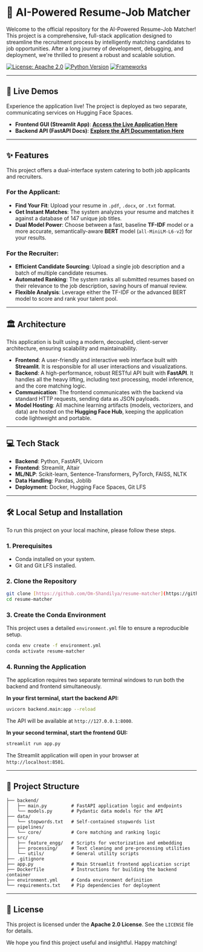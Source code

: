 # 🎯 AI-Powered Resume-Job Matcher

Welcome to the official repository for the AI-Powered Resume-Job Matcher! This project is a comprehensive, full-stack application designed to streamline the recruitment process by intelligently matching candidates to job opportunities. After a long journey of development, debugging, and deployment, we're thrilled to present a robust and scalable solution.

[![License: Apache 2.0](https://img.shields.io/badge/License-Apache_2.0-blue.svg)](https://opensource.org/licenses/Apache-2.0)
[![Python Version](https://img.shields.io/badge/Python-3.10-blue.svg)](https://www.python.org/downloads/release/python-3100/)
[![Frameworks](https://img.shields.io/badge/Frameworks-FastAPI%20%7C%20Streamlit-green.svg)](https://fastapi.tiangolo.com/)

---

## 🤖 Live Demos

Experience the application live! The project is deployed as two separate, communicating services on Hugging Face Spaces.

* **Frontend GUI (Streamlit App)**: [**Access the Live Application Here**](https://huggingface.co/spaces/Om-Shandilya/resume-matcher-app)
* **Backend API (FastAPI Docs)**: [**Explore the API Documentation Here**](https://huggingface.co/spaces/Om-Shandilya/resume-matcher-api/docs)

---

## ✨ Features

This project offers a dual-interface system catering to both job applicants and recruiters.

### For the Applicant:
* **Find Your Fit**: Upload your resume in `.pdf`, `.docx`, or `.txt` format.
* **Get Instant Matches**: The system analyzes your resume and matches it against a database of 147 unique job titles.
* **Dual Model Power**: Choose between a fast, baseline **TF-IDF** model or a more accurate, semantically-aware **BERT** model (`all-MiniLM-L6-v2`) for your results.

### For the Recruiter:
* **Efficient Candidate Sourcing**: Upload a single job description and a batch of multiple candidate resumes.
* **Automated Ranking**: The system ranks all submitted resumes based on their relevance to the job description, saving hours of manual review.
* **Flexible Analysis**: Leverage either the TF-IDF or the advanced BERT model to score and rank your talent pool.

---

## 🏛️ Architecture

This application is built using a modern, decoupled, client-server architecture, ensuring scalability and maintainability.



* **Frontend**: A user-friendly and interactive web interface built with **Streamlit**. It is responsible for all user interactions and visualizations.
* **Backend**: A high-performance, robust RESTful API built with **FastAPI**. It handles all the heavy lifting, including text processing, model inference, and the core matching logic.
* **Communication**: The frontend communicates with the backend via standard HTTP requests, sending data as JSON payloads.
* **Model Hosting**: All machine learning artifacts (models, vectorizers, and data) are hosted on the **Hugging Face Hub**, keeping the application code lightweight and portable.

---

## 💻 Tech Stack

* **Backend**: Python, FastAPI, Uvicorn
* **Frontend**: Streamlit, Altair
* **ML/NLP**: Scikit-learn, Sentence-Transformers, PyTorch, FAISS, NLTK
* **Data Handling**: Pandas, Joblib
* **Deployment**: Docker, Hugging Face Spaces, Git LFS

---

## 🛠️ Local Setup and Installation

To run this project on your local machine, please follow these steps.

### 1. Prerequisites
* Conda installed on your system.
* Git and Git LFS installed.

### 2. Clone the Repository
```bash
git clone [https://github.com/Om-Shandilya/resume-matcher](https://github.com/Om-Shandilya/resume-matcher)
cd resume-matcher
```

### 3. Create the Conda Environment

This project uses a detailed `environment.yml` file to ensure a reproducible setup.

```bash
conda env create -f environment.yml
conda activate resume-matcher
```

### 4. Running the Application

The application requires two separate terminal windows to run both the backend and frontend simultaneously.

**In your first terminal, start the backend API:**

```bash
uvicorn backend.main:app --reload
```

The API will be available at `http://127.0.0.1:8000`.

**In your second terminal, start the frontend GUI:**

```bash
streamlit run app.py
```

The Streamlit application will open in your browser at `http://localhost:8501`.

---

## 📂 Project Structure

```
├── backend/
│   ├── main.py         # FastAPI application logic and endpoints
│   └── models.py       # Pydantic data models for the API
├── data/
│   └── stopwords.txt   # Self-contained stopwords list
├── pipelines/
│   └── core/           # Core matching and ranking logic
├── src/
│   ├── feature_engg/   # Scripts for vectorization and embedding
│   ├── processing/     # Text cleaning and pre-processing utilities
│   └── utils/          # General utility scripts
├── .gitignore
├── app.py              # Main Streamlit frontend application script
├── Dockerfile          # Instructions for building the backend container
├── environment.yml     # Conda environment definition
└── requirements.txt    # Pip dependencies for deployment
```

-----

## 📄 License

This project is licensed under the **Apache 2.0 License**. See the `LICENSE` file for details.

We hope you find this project useful and insightful. Happy matching!